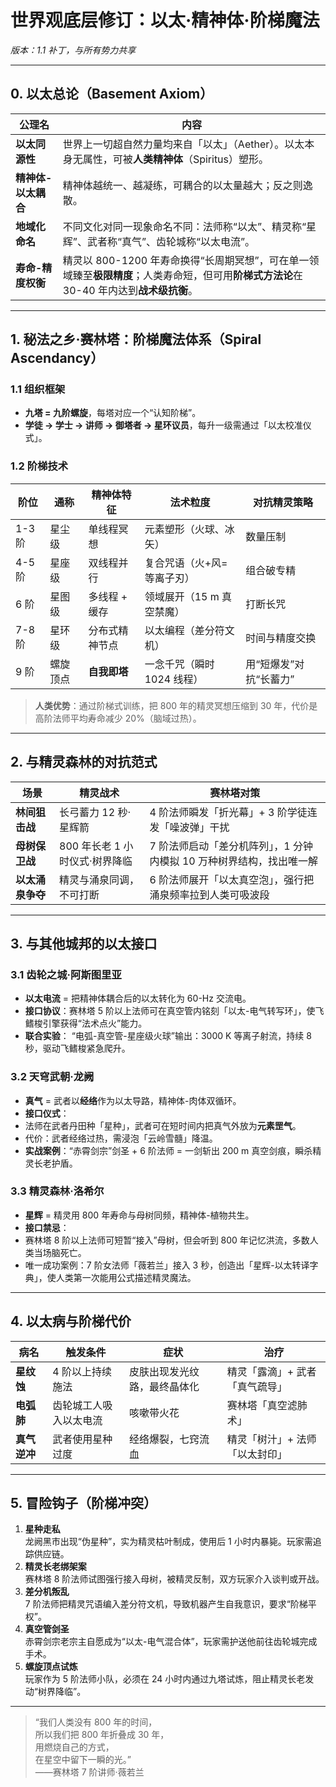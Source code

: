 # 世界观底层修订：以太·精神体·阶梯魔法
*版本：1.1 补丁，与所有势力共享*

---

## 0. 以太总论（Basement Axiom）

| 公理名 | 内容 |
| --- | --- |
| **以太同源性** | 世界上一切超自然力量均来自「以太」（Aether）。以太本身无属性，可被**人类精神体**（Spiritus）塑形。 |
| **精神体-以太耦合** | 精神体越统一、越凝练，可耦合的以太量越大；反之则逸散。 |
| **地域化命名** | 不同文化对同一现象命名不同：法师称“以太”、精灵称“星辉”、武者称“真气”、齿轮城称“以太电流”。 |
| **寿命-精度权衡** | 精灵以 800-1200 年寿命换得“长周期冥想”，可在单一领域臻至**极限精度**；人类寿命短，但可用**阶梯式方法论**在 30-40 年内达到**战术级抗衡**。 |

---

## 1. 秘法之乡·赛林塔：阶梯魔法体系（Spiral Ascendancy）

### 1.1 组织框架
- **九塔 = 九阶螺旋**，每塔对应一个“认知阶梯”。  
- **学徒 → 学士 → 讲师 → 御塔者 → 星环议员**，每升一级需通过「以太校准仪式」。

### 1.2 阶梯技术
| 阶位 | 通称 | 精神体特征 | 法术粒度 | 对抗精灵策略 |
| --- | --- | --- | --- | --- |
| 1-3 阶 | 星尘级 | 单线程冥想 | 元素塑形（火球、冰矢） | 数量压制 |
| 4-5 阶 | 星座级 | 双线程并行 | 复合咒语（火+风=等离子刃） | 组合破专精 |
| 6 阶 | 星图级 | 多线程 + 缓存 | 领域展开（15 m 真空禁魔） | 打断长咒 |
| 7-8 阶 | 星环级 | 分布式精神节点 | 以太编程（差分符文机） | 时间与精度交换 |
| 9 阶 | 螺旋顶点 | **自我即塔** | 一念千咒（瞬时 1024 线程） | 用“短爆发”对抗“长蓄力” |

> **人类优势**：通过阶梯式训练，把 800 年的精灵冥想压缩到 30 年，代价是高阶法师平均寿命减少 20%（脑域过热）。

---

## 2. 与精灵森林的对抗范式

| 场景 | 精灵战术 | 赛林塔对策 |
| --- | --- | --- |
| **林间狙击战** | 长弓蓄力 12 秒·星辉箭 | 4 阶法师瞬发「折光幕」+ 3 阶学徒连发「噪波弹」干扰 |
| **母树保卫战** | 800 年长老 1 小时仪式·树界降临 | 7 阶法师启动「差分机阵列」，1 分钟内模拟 10 万种树界结构，找出唯一解 |
| **以太涌泉争夺** | 精灵与涌泉同调，不可打断 | 6 阶法师展开「以太真空泡」，强行把涌泉频率拉到人类可吸波段 |

---

## 3. 与其他城邦的以太接口

### 3.1 齿轮之城·阿斯图里亚
- **以太电流** = 把精神体耦合后的以太转化为 60-Hz 交流电。  
- **接口协议**：赛林塔 5 阶以上法师可在真空管内铭刻「以太-电气转写环」，使飞鳍梭引擎获得“法术点火”能力。  
- **联合实验**：  “电弧-真空管-星座级火球”输出：3000 K 等离子射流，持续 8 秒，驱动飞鳍梭紧急爬升。

### 3.2 天穹武朝·龙阙
- **真气** = 武者以**经络**作为以太导路，精神体-肉体双循环。  
- **接口仪式**：  
- 法师在武者丹田种「星种」，武者可在短时间内把真气外放为**元素罡气**。  
- 代价：武者经络过热，需浸泡「云岭雪髓」降温。  
- **实战案例**：“赤霄剑宗”剑圣 + 6 阶法师 = 一剑斩出 200 m 真空剑痕，瞬杀精灵长老护盾。

### 3.3 精灵森林·洛希尔
- **星辉** = 精灵用 800 年寿命与母树同频，精神体-植物共生。  
- **接口禁忌**：  
- 赛林塔 8 阶以上法师可短暂“接入”母树，但会听到 800 年记忆洪流，多数人类当场脑死亡。  
- 唯一成功案例：7 阶女法师「薇若兰」接入 3 秒，创造出「星辉-以太转译字典」，使人类第一次能用公式描述精灵魔法。

---

## 4. 以太病与阶梯代价

| 病名 | 触发条件 | 症状 | 治疗 |
| --- | --- | --- | --- |
| **星纹蚀** | 4 阶以上持续施法 | 皮肤出现发光纹路，最终晶体化 | 精灵「露滴」+ 武者「真气疏导」 |
| **电弧肺** | 齿轮城工人吸入以太电流 | 咳嗽带火花 | 赛林塔「真空滤肺术」 |
| **真气逆冲** | 武者使用星种过度 | 经络爆裂，七窍流血 | 精灵「树汁」+ 法师「以太封印」 |

---

## 5. 冒险钩子（阶梯冲突）

1. **星种走私**  
 龙阙黑市出现“伪星种”，实为精灵枯叶制成，使用后 1 小时内暴毙。玩家需追踪供应链。
2. **精灵长老绑架案**  
 赛林塔 8 阶法师试图强行接入母树，被精灵反制，双方玩家介入谈判或开战。
3. **差分机叛乱**  
 7 阶法师把精灵咒语编入差分符文机，导致机器产生自我意识，要求“阶梯平权”。
4. **真空管剑圣**  
 赤霄剑宗老宗主自愿成为“以太-电气混合体”，玩家需护送他前往齿轮城完成手术。
5. **螺旋顶点试炼**  
 玩家作为 5 阶法师小队，必须在 24 小时内通过九塔试炼，阻止精灵长老发动“树界降临”。

---

> “我们人类没有 800 年的时间，  
>  所以我们把 800 年折叠成 30 年，  
>  用燃烧自己的方式，  
>  在星空中留下一瞬的光。”  
> ——赛林塔 7 阶讲师·薇若兰